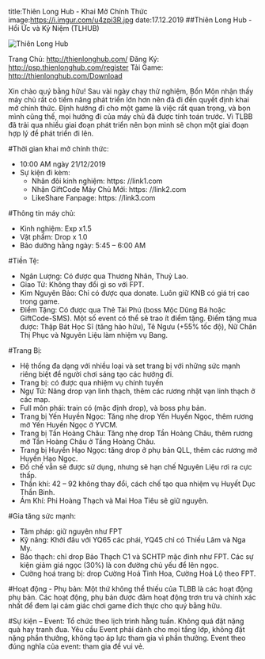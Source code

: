 title:Thiên Long Hub - Khai Mở Chính Thức
image:https://i.imgur.com/u4zpi3R.jpg
date:17.12.2019
##Thiên Long Hub - Hồi Ức và Kỷ Niệm
(TLHUB)

![Thiên Long Hub](https://i.imgur.com/u4zpi3R.jpg)

Trang Chủ: http://thienlonghub.com/
Đăng Ký: http://psp.thienlonghub.com/register
Tải Game: http://thienlonghub.com/Download

Xin chào quý bằng hữu!
Sau vài ngày chạy thử nghiệm, Bổn Môn nhận thấy máy chủ rất có tiềm năng phát triển lớn hơn nên đã đi đến quyết định khai mở chính thức. 
Định hướng đi cho một game là việc rất quan trọng, và bọn mình cũng thế, mọi hướng đi của máy chủ đã được tính toán trước. 
Vì TLBB đã trải qua nhiều giai đoạn phát triển nên bọn mình sẽ chọn một giai đoạn hợp lý để phát triển đi lên. 

#Thời gian khai mở chính thức:
  -	10:00 AM ngày 21/12/2019
  -	Sự kiện đi kèm:
    + Nhân đôi kinh nghiệm: https: //link1.com
    + Nhận GiftCode Máy Chủ Mới: https: //link2.com
    + LikeShare Fanpage: https: //link3.com

#Thông tin máy chủ:
  -	Kinh nghiệm: Exp x1.5
  -	Vật phẩm: Drop x 1.0
  -	Bảo dưỡng hằng ngày: 5:45 – 6:00 AM

#Tiền Tệ: 
  + Ngân Lượng: Có được qua Thương Nhân, Thuỷ Lao.
  + Giao Tử: Không thay đổi gì so với FPT.
  + Kim Nguyên Bảo: Chỉ có được qua donate. Luôn giữ KNB có giá trị cao trong game.
  + Điểm Tặng: Có được qua Thẻ Tài Phú  (boss Mộc Dũng Bá hoặc GiftCode-SMS). Một số event có thể sẽ trao ít điểm tặng. Điểm tặng mua được: Thập Bát Học Sĩ (tăng hảo hữu), Tê Ngưu (+55% tốc độ), Nữ Chân Thị Phục và Nguyên Liệu làm nhiệm vụ Bang.

#Trang Bị: 
  + Hệ thống đa dạng với nhiều loại và set trang bị với những sức mạnh riêng biệt để người chơi sáng tạo các hướng đi.
  + Trang bị: có được qua nhiệm vụ chính tuyến
  + Ngự Tứ: Nâng drop vạn linh thạch, thêm các rương nhặt vạn linh thạch ở các map.
  + Full môn phái: train có (mặc định drop), và boss phụ bản.
  + Trang bị Yến Huyền Ngọc: Tăng nhẹ drop Yến Huyền Ngọc, thêm rương mở Yến Huyền Ngọc ở YVCM.
  + Trang bị Tần Hoàng Châu: Tăng nhẹ drop Tần Hoàng Châu, thêm rương mở Tần Hoàng Châu ở Tầng Hoàng Châu.
  + Trang bị Huyền Hạo Ngọc: tăng drop ở phụ bản QLL, thêm các rương mở Huyền Hạo Ngọc.
  + Đồ chế vẫn sẽ được sử dụng, nhưng sẽ hạn chế Nguyên Liệu rơi ra cực thấp.
  + Thần khí: 42 – 92 không thay đổi, cách chế tạo qua nhiệm vụ Huyết Dục Thần Binh.
  + Ám Khí: Phi Hoàng Thạch và Mai Hoa Tiêu sẽ giữ nguyên.

#Gia tăng sức mạnh:
  + Tâm pháp: giữ nguyên như FPT
  + Kỹ năng: Khởi đầu với YQ65 các phái, YQ45 chỉ có Thiếu Lâm và Nga My.
  + Bảo thạch: chỉ drop Bảo Thạch C1 và SCHTP mặc đinh như FPT. Các sự kiện giảm giá ngọc (30%) là con đường chủ yếu để lên ngọc.
  + Cường hoá trang bị: drop Cường Hoá Tinh Hoa, Cường Hoá Lộ theo FPT.

#Hoạt động - Phụ bản:
    Một thứ không thể thiếu của TLBB là các hoạt động phụ bản. Các hoạt động, phụ bản được đảm hoạt động trơn tru và chính xác nhất để đem lại cảm giác chơi game đích thực cho quý bằng hữu.

#Sự kiện – Event: 
    Tổ chức theo lịch trình hằng tuần. Không quá đặt nặng quà hay tranh đua. Yêu cầu Event phải dành cho mọi tầng lớp, không đặt nặng phần thưởng, không tạo áp lực tham gia vì phần thưởng. Event theo đúng nghĩa của event: tham gia để vui vẻ.

